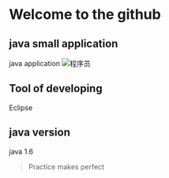 # Welcome to the github

## java small application
java application
![程序员](http://image.baidu.com/search/detail?ct=503316480&z=&tn=baiduimagedetail&ipn=d&word=%E7%A8%8B%E5%BA%8F%E5%91%98&step_word=&ie=utf-8&in=&cl=2&lm=-1&st=-1&cs=303291362,3137822282&os=733589472,2932947017&simid=3432100924,205992907&pn=0&rn=1&di=203455525130&ln=1000&fr=&fmq=1448529896120_R&ic=0&s=undefined&se=&sme=&tab=0&width=&height=&face=undefined&is=&istype=0&ist=&jit=&bdtype=0&gsm=0&objurl=http%3A%2F%2Fpic.baike.soso.com%2Fp%2F20130913%2F20130913185314-1457803355.jpg)
## Tool of developing
Eclipse
## java version
java 1.6
> Practice makes perfect

